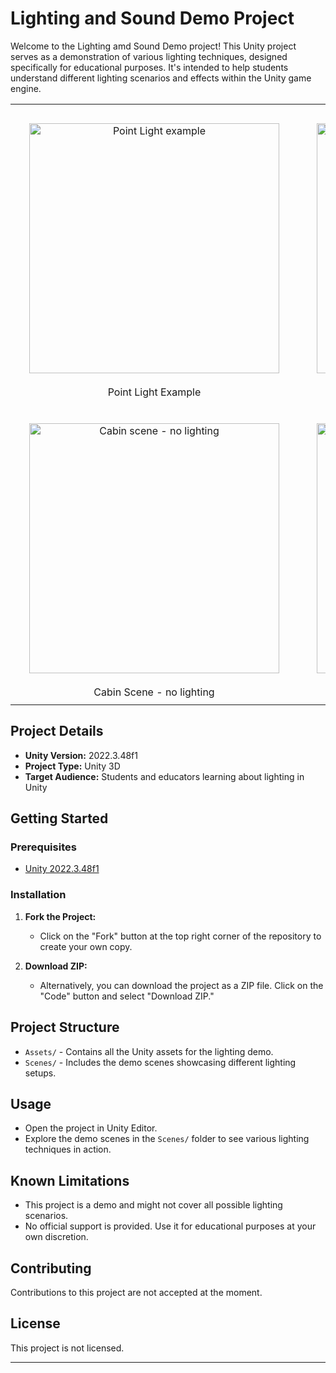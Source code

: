 # Lighting and Sound Demo Project

Welcome to the Lighting amd Sound Demo project! This Unity project serves as a demonstration of various lighting techniques, designed specifically for educational purposes. It's intended to help students understand different lighting scenarios and effects within the Unity game engine.

<table align="center">
    <tr>
        <td style="padding: 10px; text-align: center;">
            <img src="https://github.com/Swansea-University-MSc-VR/LightingAndSound/blob/master/Assets/PointLightExample.png" alt="Point Light example" width="400" style="margin: 20px;" />
            <br />
            Point Light Example
        </td>
        <td style="padding: 10px; text-align: center;">
            <img src="https://github.com/Swansea-University-MSc-VR/LightingAndSound/blob/master/Assets/AreaLightExample.png" alt="Area Light Example" width="400" style="margin: 20px;" />
            <br />
            Area Light Example
        </td>
    </tr>
    <tr>
        <td style="padding: 10px; text-align: center;">
            <img src="https://github.com/Swansea-University-MSc-VR/LightingAndSound/blob/master/Assets/SceneNoLighting.png" alt="Cabin scene - no lighting" width="400" style="margin: 20px;" />
            <br />
            Cabin Scene - no lighting
        </td>
        <td style="padding: 10px; text-align: center;">
            <img src="https://github.com/Swansea-University-MSc-VR/LightingAndSound/blob/master/Assets/SceneWithLighting.png" alt="Cabin scene - with lighting" width="400" style="margin: 20px;" />
            <br />
            Cabin Scene - with lighting
        </td>
    </tr>
</table>

## Project Details

- **Unity Version:** 2022.3.48f1
- **Project Type:** Unity 3D
- **Target Audience:** Students and educators learning about lighting in Unity



## Getting Started

### Prerequisites

- [Unity 2022.3.48f1](https://unity.com/)

### Installation

1. **Fork the Project:**
   - Click on the "Fork" button at the top right corner of the repository to create your own copy.

2. **Download ZIP:**
   - Alternatively, you can download the project as a ZIP file. Click on the "Code" button and select "Download ZIP."

## Project Structure

- `Assets/` - Contains all the Unity assets for the lighting demo.
- `Scenes/` - Includes the demo scenes showcasing different lighting setups.

## Usage

- Open the project in Unity Editor.
- Explore the demo scenes in the `Scenes/` folder to see various lighting techniques in action.

## Known Limitations

- This project is a demo and might not cover all possible lighting scenarios.
- No official support is provided. Use it for educational purposes at your own discretion.

## Contributing

Contributions to this project are not accepted at the moment.

## License

This project is not licensed.

---

